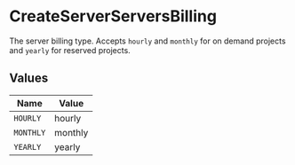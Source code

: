# CreateServerServersBilling

The server billing type. Accepts `hourly` and `monthly` for on demand projects and `yearly` for reserved projects.


## Values

| Name      | Value     |
| --------- | --------- |
| `HOURLY`  | hourly    |
| `MONTHLY` | monthly   |
| `YEARLY`  | yearly    |